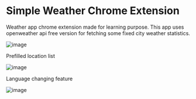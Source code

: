 # Simple Weather Chrome Extension
Weather app chrome extension made for learning purpose. This app uses openweather api free version for fetching some fixed city weather statistics.

![image](https://user-images.githubusercontent.com/13537704/121806309-ea0a2600-cc6c-11eb-93fb-13b992a7a9b6.png)

Prefilled location list

![image](https://user-images.githubusercontent.com/13537704/121806324-fd1cf600-cc6c-11eb-9a58-6f2aecb49365.png)

Language changing feature

![image](https://user-images.githubusercontent.com/13537704/121806764-d790ec00-cc6e-11eb-8070-43923d80d9aa.png)



